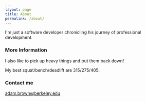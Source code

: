 ```yaml
---
layout: page
title: About
permalink: /about/
---
```


I'm just a software developer chronicling his journey of professional development.

### More Information

I also like to pick up heavy things and put them back down! 

My best squat/bench/deadlift are 315/275/405.

### Contact me

[adam.brown@berkeley.edu](mailto:adam.brown@berkeley.edu)
